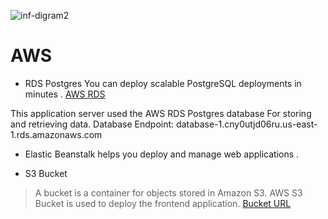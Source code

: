 

![inf-digram2](https://user-images.githubusercontent.com/86688588/209334424-71591869-22df-4a31-a0dc-4f92d2958221.PNG)



# AWS

* RDS Postgres
You can deploy scalable PostgreSQL deployments in minutes .
[AWS RDS](https://console.aws.amazon.com/rds/home?region=us-east-1)

This application server used the AWS RDS Postgres database For storing and retrieving data.
Database Endpoint: database-1.cny0utjd06ru.us-east-1.rds.amazonaws.com

* Elastic Beanstalk
helps you deploy and manage web applications .


* S3 Bucket
>  A bucket is a container for objects stored in Amazon S3.
AWS S3 Bucket is used to deploy the frontend application.
[Bucket URL](http://buckets3376.s3-website-us-east-1.amazonaws.com/home)

